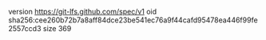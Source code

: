 version https://git-lfs.github.com/spec/v1
oid sha256:cee260b72b7a8aff84dce23be541ec76a9f44cafd95478ea446f99fe2557ccd3
size 369
